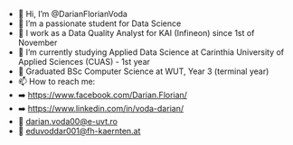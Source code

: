 - 👋 Hi, I’m @DarianFlorianVoda
- 👀 I’m a passionate student for Data Science
- 💼 I work as a Data Quality Analyst for KAI (Infineon) since 1st of November
- 🌱 I’m currently studying Applied Data Science at Carinthia University of Applied Sciences (CUAS) - 1st year
- 🌱 Graduated BSc Computer Science at WUT, Year 3 (terminal year)
- 📫 How to reach me:
- ➡️ https://www.facebook.com/Darian.Florian/
- ➡️ https://www.linkedin.com/in/voda-darian/
- 📧 darian.voda00@e-uvt.ro
- 📧 eduvoddar001@fh-kaernten.at 

